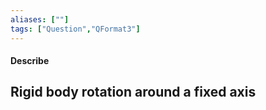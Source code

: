 ```yaml
---
aliases: [""]
tags: ["Question","QFormat3"]
---
```


#### Describe
## Rigid body rotation around a fixed axis
